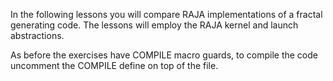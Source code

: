In the following lessons you will compare RAJA implementations of a fractal generating code.
The lessons will employ the RAJA kernel and launch abstractions.

As before the exercises have COMPILE macro guards, to compile the code uncomment the 
COMPILE define on top of the file. 
